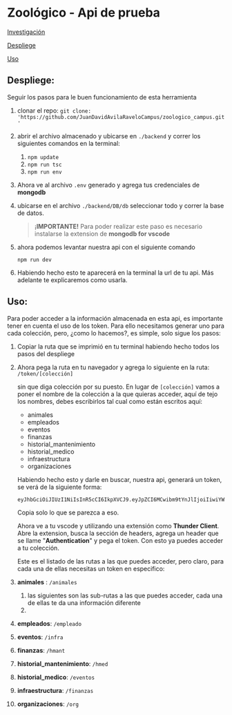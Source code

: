 

# Zoológico - Api de prueba

[Investigación](./assets/REAME.md)

[Despliege](#despliege)

[Uso](#uso)

## Despliege:

Seguir los pasos para le buen funcionamiento de esta herramienta

1. clonar el repo: `git clone: 'https://github.com/JuanDavidAvilaRaveloCampus/zoologico_campus.git'`

2. abrir el archivo almacenado y ubicarse en  `./backend` y correr los siguientes comandos en la terminal: 

   1. `npm update`
   2. `npm run tsc`
   3. `npm run env`

3. Ahora ve al archivo `.env` generado y agrega tus credenciales de **mongodb**

4. ubicarse en el archivo `./backend/DB/db` seleccionar todo y correr la base de datos.

   > ¡**IMPORTANTE!** Para poder realizar este paso es necesario instalarse la extension de **mongodb for vscode**

5. ahora podemos levantar nuestra api con el siguiente comando

   `npm run dev`

6. Habiendo hecho esto te aparecerá en la terminal la url de tu api. Más adelante te explicaremos como usarla.

## Uso:

Para poder acceder a la información almacenada en esta api, es importante tener en cuenta el uso de los token. Para ello necesitamos generar uno para cada colección, pero, ¿como lo hacemos?, es simple, solo sigue los pasos:

1. Copiar la ruta que se imprimió en tu terminal habiendo hecho todos los pasos del despliege

2. Ahora pega la ruta en tu navegador y agrega lo siguiente en la ruta: `/token/[colección]`

   sin que diga colección por su puesto. En lugar de `[colección]` vamos a poner el nombre de la colección a la que quieras acceder, aquí de tejo los nombres, debes escribirlos tal cual como están escritos aquí:

   - animales
   - empleados
   - eventos
   - finanzas
   - historial_mantenimiento
   - historial_medico
   - infraestructura
   - organizaciones

   Habiendo hecho esto y darle en buscar, nuestra api, generará un token, se verá de la siguiente forma: 

   ````
   eyJhbGciOiJIUzI1NiIsInR5cCI6IkpXVCJ9.eyJpZCI6MCwibm9tYnJlIjoiIiwiYW5pbWFsIjoiIiwiZWRhZCI6MCwiZ2VuZXJvIjoiIiwiaGFiaXRhdF96b28iOjAsImN1aWRhZG9zIjoiIiwicmVsYWNpb25fYW5pbWFsZXMiOiIiLCJlc3RhZG9fc2FsdWQiOiIiLCJoaXN0b3JpYSI6IiIsImludGVyYWNjaW9uX2h1bWFub3MiOiIiLCJlbmxhY2VzX2dlbmV0aWNvcyI6IiIsImlhdCI6MTY5MzgwMjc5MSwiZXhwIjoxNjkzODA0NTkxfQ.VD9kvis4UWYr_KXGYDXy1eOHw02_AWVtcDVzErstQ2Y
   ````

   Copia solo lo que se parezca a eso.

   Ahora ve a tu vscode y utilizando una extensión como **Thunder Client**. Abre la extension, busca la sección de headers, agrega un header que se llame "**Authentication**" y pega el token. Con esto ya puedes acceder a tu colección. 

   Este es el listado de las rutas a las que puedes acceder, pero claro, para cada una de ellas necesitas un token en especifico:

1. **animales** : `/animales`
   1. las siguientes son las sub-rutas a las que puedes acceder, cada una de ellas te da una información diferente
   2. 
2. **empleados**: `/empleado`
3. **eventos**: `/infra`
4. **finanzas**: `/hmant`
5. **historial_mantenimiento**: `/hmed`
6. **historial_medico**: `/eventos`
7. **infraestructura**: `/finanzas`
8. **organizaciones**: `/org`